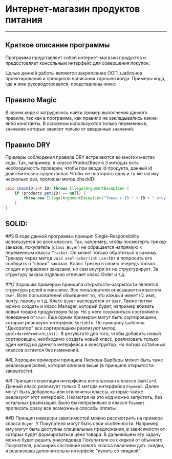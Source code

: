 # Интернет-магазин продуктов питания
___
## Краткое описание программы
Программа представляет собой интернет-магазин продуктов и предостовляет консольным интерфейс для совершения покупок.

Целью данной работы являются закрепление ООП, шаблонов проектирования и принципов написания хорошео когда. Примеры кода, где я ими руководствовался, представлены ниже:

## Правило Magic
В своем коде я затрудняюсь найти пример выполнения данного правила, так как в программе, как правило не закладывались
какие-либо константы. В основном используются только переменные, значение которых зависит только от введенных значений.

## Правило DRY
Примеры соблюдения правила DRY встречаются во многих местах кода. Так, например, в классе ProductBase в 3 методах есть необходимость проверки, 
чтобы при вводе id продукта, данный id действительно существовал.Чтобы не повторять одну и ту же логику несколько раз, прописан метод checkID:
```java
void checkID(int ID) throws IllegalArgumentException {
    if (products.get(ID) == null) {
        throw new IllegalArgumentException("Товар с ID " + ID + " отсутствует");
    }
}
```

## SOLID:

##S
В коде данной программы принцип Single-Responsibility используется во всех классах. Так, например, чтобы посмотерть трекер
заказов, покупатель (`class Buyer`) не обращается напрямую к переменным класса `Tracker`. Он может только обратиться к самому 
Трекеру через метод `void seeTracker(int userID)` и попросить его сообщить о "своих" заказах.
Класс Трекер в своию очередь только следит и управляет заказами, но сам внутри их не структурирует. За структуру заказа 
отдельно отвечает класс Order и т.д.

##О
Хорошим примером принципа открытости-закрытости является структура ролей в магазине. Все пользователи описываются классом
`User`. Всех пользователей объединяет то, что каждый имеет ID, имя, почту, пароль и т.д. Класс `Buyer` наследуется от `User`.
Также потом можно создать и класс Manager, который будет, например вбивать новый товар в продуктовую базу. Но у него 
сохраниться состояние и поведение от `User`.
Еще одним примером могут быть сортировщики, которые реализуют интерфейс `Sortable`. По принципу шаблона "Декоратор" все
сортировщики реализуют метод `getOrderedProductList()`. В результате для того, чтобы добавить новый сортировщик, необходимо
создать новый класс, реализовать только один метод из данного интерфейса и конструктор. Но логика остальных классов остается
без изменений.

##L
Хорошим примером принципа Лискова-Барбары может быть таже реализация ролей, которая описана выше (в принципе открытости-закрытости).

##I
Принцип сегрегации интерфейса использован в классе `BankCard`. Данный класс реализует только 2 метода интерфейса `Payment`.
Далее могут быть добавлены или отключены классы, которые также реализуют этот интерфейс. Несмотря на это код можно запустить,
без остальных реализаций. Было бы неправильно в классе `Payment` прописать сразу все возможные способы оплаты.

##D
Принцип инверсии зависимостей можно рассмотреть на примере класса `Buyer`. У Покупателя могут быть свои особенности. Например,
ему могут быть доступны специальные предложения, в зависимости от которых будет формироваться цена товара. В дальнейшем 
эту задачу можно будет решить унаследовав Покупателя со скидкой от обычного Покупателя, расширив состояние нового класса
наличием доп. скидки, и реализовав дополнительно интерфейс "купить со скидкой".

